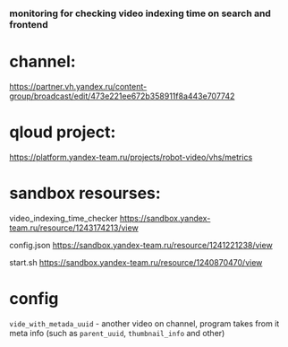 ### monitoring for checking video indexing time on search and frontend

# channel:
https://partner.vh.yandex.ru/content-group/broadcast/edit/473e221ee672b358911f8a443e707742

# qloud project:
https://platform.yandex-team.ru/projects/robot-video/vhs/metrics

# sandbox resourses:
video_indexing_time_checker
https://sandbox.yandex-team.ru/resource/1243174213/view

config.json
https://sandbox.yandex-team.ru/resource/1241221238/view

start.sh
https://sandbox.yandex-team.ru/resource/1240870470/view

# config 
`vide_with_metada_uuid` - another video on channel, program takes from it meta info (such as `parent_uuid`, `thumbnail_info` and other)

